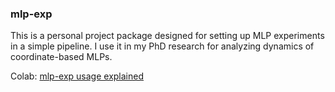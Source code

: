 ### mlp-exp

This is a personal project package designed for setting up MLP experiments in a simple pipeline. 
I use it in my PhD research for analyzing dynamics of coordinate-based MLPs. 

Colab: [mlp-exp usage explained](https://colab.research.google.com/drive/1H05Z8CoTsp12HJS3Rl6n8lE4QFifi4xp#scrollTo=FjM0epbTUito)
